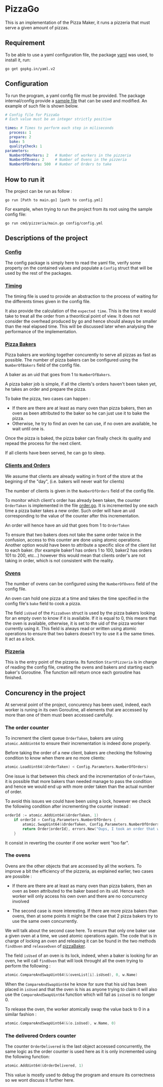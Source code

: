 # PizzaGo

This is an implementation of the Pizza Maker, it runs a pizzeria that must serve a given amount of pizzas.

## Requirement

To be able to use a yaml configuration file, the package [yaml](https://github.com/go-yaml/yaml) was used, to install it, run:

    go get gopkg.in/yaml.v2


## Configuration

To run the program, a yaml config file must be provided. The package internal/config provide a [sample file](config/config.yml) that can be used and modified. An example of such file is shown below.
```yml
# Config file for PizzaGo
# Each value must be an integer strictly positive

times: # Times to perform each step in miliseconds
  process: 1
  prepare: 2
  bake: 5
  qualityCheck: 1
parameters: 
  NumberOfWorkers: 2   # Number of workers in the pizzeria
  NumberOfOvens: 2     # Number of Ovens in the pizzeria
  NumberOfOrders: 500  # Number of Orders to take

```
## How to run it

The project can be run as follow :

    go run [Path to main.go] [path to config.yml]

For example, when trying to run the project from its root using the sample config file:

    go run cmd/pizzeria/main.go config/config.yml


## Descriptions of the project

### [Config](internal/configs/config.go)
The config package is simply here to read the yaml file, verify some property on the contained values and populate a ```Config``` struct that will be used by the rest of the packages.

### [Timing](internal/components/timing.go)
The timing file is used to provide an abstraction to the process of waiting for the differents times given in the config file.

It also provide the calculation of the ```expected time```. This is the time it would take to treat all the order from a theoritical point of view. It does not consider the overhead produced by go and hence should always be smaller than the real elapsed time. This will be discussed later when analysing the performance of the implementation.

### [Pizza Bakers](internal/components/pizzaBaker.go)

Pizza bakers are working together concurently to serve all pizzas as fast as possible. The number of pizza bakers can be configured using the ```NumberOfBakers``` field of the config file.

A baker as an uid that goes from 1 to ```NumberOfBakers```.

A pizza baker job is simple, if all the clients's orders haven't been taken yet, he takes an order and prepare the pizza. 

To bake the pizza, two cases can happen :

- If there are there are at least as many oven than pizza bakers, then an oven as been attributed to the baker so he can just use it to bake the pizza.
- Otherwise, he try to find an oven he can use, if no oven are available, he wait until one is.

Once the pizza is baked, the pizza baker can finally check its quality and repead the process for the next client.

If all clients have been served, he can go to sleep.

### [Clients and Orders](internal/components/order.go)

We assume that clients are already waiting in front of the store at the begining of the "day", (i.e. bakers will never wait for clients)

The number of clients is given in the ```NumberOfOrders``` field of the config file.

To monitor which client's order has already been taken, the counter ```OrderTaken``` is implemented in the file [order.go](internal/components/order.go). It is incremented by one each time a pizza baker takes a new order. Such order will have an uid corresponding to the value of the counter after this incrementation.

An order will hence have an uid that goes from 1 to ```OrderTaken```

To ensure that two bakers does not take the same order twice in the confusion, access to this counter are done using atomic operations. Another option would have been to attribute a specific slice of the client list to each baker. (for example baker1 has orders 1 to 100, baker2 has orders 101 to 200, etc...) however this would mean that clients order's are not taking in order, which is not consistent with the reality.

### [Ovens](internal/components/oven.go)

The number of ovens can be configured using the ```NumberOfOvens``` field of the config file.

An oven can hold one pizza at a time and takes the time specified in the config file's ```bake``` field to cook a pizza.

The field ```isUsed``` of the ```PizzaOven``` struct is used by the pizza bakers looking for an empty oven to know if it is available. If it is equal to 0, this means that the oven is available, otherwise, it is set to the uid of the pizza worker currently using it.
This field is always read or written using atomic operations to ensure that two bakers doesn't try to use it a the same times. It act as a lock.

### [Pizzeria](internal/components/pizzeria.go)

This is the entry point of the pizzeria. Its function ```StartPizzeria``` is in charge of reading the config file, creating the ovens and bakers and starting each baker's Goroutine. The function will return once each goroutine has finished.

## Concurency in the project

At serveral point of the project, concurency has been used, indeed, each worker is runing in its own Goroutine, all elements that are accessed by more than one of them must been accessed carefully.

### The order counter
To increment the client queue ```OrderTaken```, bakers are using ```atomic.AddUint64``` to ensure their incrementation is indeed done properly.

Before taking the order of a new client, bakers are checking the following condition to know when there are no more clients:

````go
atomic.LoadUint64(&OrderTaken) < Config.Parameters.NumberOfOrders)
````

One issue is that between this check and the incrementation of ```OrderTaken```, it is possible that more bakers than needed manage to pass the condition and hence we would end up with more order taken than the actual number of order.

To avoid this issues we could have been using a lock, however we check the following condition after incrementing the counter instead :

````go
orderId := atomic.AddUint64(&OrderTaken, 1)
	if orderId > Config.Parameters.NumberOfOrders {
		atomic.SwapUint64(&OrderTaken, Config.Parameters.NumberOfOrders)
		return Order{orderId}, errors.New("Oups, I took an order that was out of bound")
	}
````
It consist in reverting the counter if one worker went "too far".

### The ovens

Ovens are the other objects that are accessed by all the workers. To improve a bit the efficiency of the pizzeria, as explained earlier, two cases are possible :

- If there are there are at least as many oven than pizza bakers, then an oven as been attributed to the baker based on its uid. Hence each worker will only access his own oven and there are no concurrency involved

- The second case is more interesting. If there are more pizza bakers than ovens, then at some points it might be the case that 2 pizza bakers try to use the same oven concurrently. 

We will talk about the second case here. To ensure that only one baker use a given oven at a time, we used atomic operations again. The code that is in charge of locking an oven and releasing it can be found in the two methods ```findOven``` and ```releaseOven``` of [pizzaBaker](internal/components/pizzaBaker.go).

The field ```isUsed``` of an oven is its lock, indeed, when a baker is looking for an oven, he will call ```findOven``` that will look throught all the oven trying to perform the following :
````go
atomic.CompareAndSwapUint64(&(ovenList[i].isUsed), 0, w.Name)
````
When the ```CompareAndSwapUint64``` he know for sure that his uid has been placed in ```isUsed``` and that the oven is his as anyone trying to claim it will also use the ```CompareAndSwapUint64``` function which will fail as ```isUsed``` is no longer 0.

To release the oven, the worker atomically swap the value back to 0 in a similar fashion :
```go
atomic.CompareAndSwapUint64(&(o.isUsed), w.Name, 0)
```

### The delivered Orders counter

The counter ```OrderDelivered``` is the last object accessed concurrently, the same logic as the order counter is used here as it is only incremented using the following function:
```go
atomic.AddUint64(&OrderDelivered, 1)
```
This value is mostly used to debug the program and ensure its correctness so we wont discuss it further here.